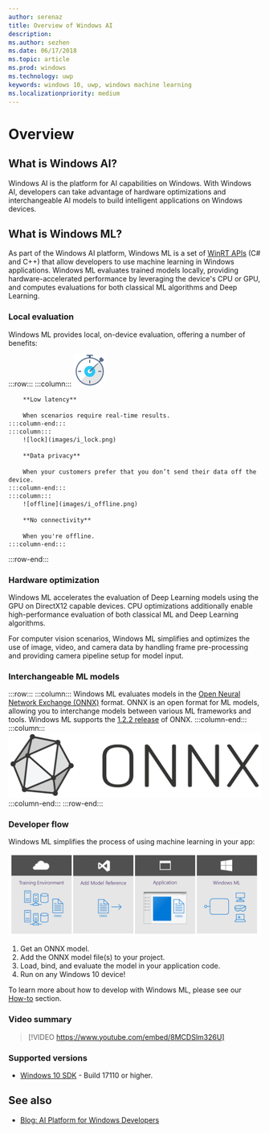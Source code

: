 ```yaml
---
author: serenaz
title: Overview of Windows AI
description:
ms.author: sezhen
ms.date: 06/17/2018
ms.topic: article
ms.prod: windows
ms.technology: uwp
keywords: windows 10, uwp, windows machine learning
ms.localizationpriority: medium
---
```


# Overview

## What is Windows AI?

Windows AI is the platform for AI capabilities on Windows. With Windows AI, developers can take advantage of hardware optimizations and interchangeable AI models to build intelligent applications on Windows devices.

## What is Windows ML?

As part of the Windows AI platform, Windows ML is a set of [WinRT APIs](https://docs.microsoft.com/uwp/api/windows.ai.machinelearning.preview) (C# and C++) that allow developers to use machine learning in Windows applications. Windows ML evaluates trained models locally, providing hardware-accelerated performance by leveraging the device's CPU or GPU, and computes evaluations for both classical ML algorithms and Deep Learning.

### Local evaluation

Windows ML provides local, on-device evaluation, offering a number of benefits:

:::row:::
    :::column:::
        ![quick](images/i_quick-start.png)

        **Low latency**

        When scenarios require real-time results.
    :::column-end:::
    :::column:::
        ![lock](images/i_lock.png)

        **Data privacy**

        When your customers prefer that you don’t send their data off the device.
    :::column-end:::
    :::column:::
        ![offline](images/i_offline.png)

        **No connectivity**

        When you're offline.
    :::column-end:::
:::row-end:::

### Hardware optimization

Windows ML accelerates the evaluation of Deep Learning models using the GPU on DirectX12 capable devices. CPU optimizations additionally enable high-performance evaluation of both classical ML and Deep Learning algorithms.

For computer vision scenarios, Windows ML simplifies and optimizes the use of image, video, and camera data by handling frame pre-processing and providing camera pipeline setup for model input.

### Interchangeable ML models

:::row:::
    :::column:::
       Windows ML evaluates models in the [Open Neural Network Exchange (ONNX)](https://onnx.ai) format. ONNX is an open format for ML models, allowing you to interchange models between various ML frameworks and tools. Windows ML supports the [1.2.2 release](https://github.com/onnx/onnx/tree/rel-1.2.2) of ONNX.
    :::column-end:::
    :::column:::
        ![ONNX](images/onnx.png)
    :::column-end:::
:::row-end:::

### Developer flow

Windows ML simplifies the process of using machine learning in your app:

![windows ML developer flow](images/winmlstory.png)

1. Get an ONNX model.
2. Add the ONNX model file(s) to your project.
3. Load, bind, and evaluate the model in your application code.
4. Run on any Windows 10 device!

To learn more about how to develop with Windows ML, please see our [How-to](how-to.md) section.

### Video summary

> [!VIDEO https://www.youtube.com/embed/8MCDSlm326U]

### Supported versions

- [Windows 10 SDK](https://developer.microsoft.com/windows/downloads/windows-10-sdk) - Build 17110 or higher.

## See also

- [Blog: AI Platform for Windows Developers](https://blogs.windows.com/buildingapps/2018/03/07/ai-platform-windows-developers)
